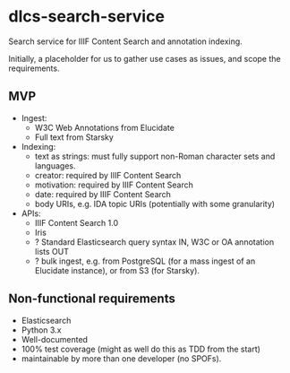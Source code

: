 # dlcs-search-service
Search service for IIIF Content Search and annotation indexing.

Initially, a placeholder for us to gather use cases as issues, and scope the requirements.

## MVP

* Ingest:
  * W3C Web Annotations from Elucidate
  * Full text from Starsky
* Indexing:
  * text as strings: must fully support non-Roman character sets and languages.
  * creator: required by IIIF Content Search
  * motivation: required by IIIF Content Search
  * date: required by IIIF Content Search
  * body URIs, e.g. IDA topic URIs (potentially with some granularity)
* APIs:
  * IIIF Content Search 1.0
  * Iris
  * ? Standard Elasticsearch query syntax IN, W3C or OA annotation lists OUT
  * ? bulk ingest, e.g. from PostgreSQL (for a mass ingest of an Elucidate instance), or from S3 (for Starsky).
  
  
## Non-functional requirements

* Elasticsearch
* Python 3.x
* Well-documented
* 100% test coverage (might as well do this as TDD from the start)
* maintainable by more than one developer (no SPOFs).


